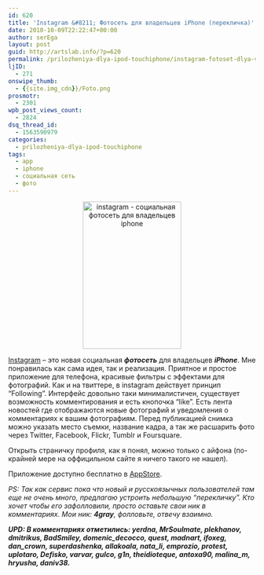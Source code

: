```yaml
---
id: 620
title: 'Instagram &#8211; Фотосеть для владельцев iPhone (перекличка)'
date: 2010-10-09T22:22:47+00:00
author: serEga
layout: post
guid: http://artslab.info/?p=620
permalink: /prilozheniya-dlya-ipod-touchiphone/instagram-fotoset-dlya-vladeltsev-iphone-pereklichka/
ljID:
  - 271
onswipe_thumb:
  - {{site.img_cdn}}/Foto.png
prosmotr:
  - 2301
wpb_post_views_count:
  - 2824
dsq_thread_id:
  - 1563590979
categories:
  - prilozheniya-dlya-ipod-touchiphone
tags:
  - app
  - iphone
  - социальная сеть
  - фото
---
```

<center>
  <a href="{{site.img_cdn}}/Foto.png"><img class="size-medium wp-image-621 alignnone" title="Foto" src="{{site.img_cdn}}/Foto-200x300.png" alt="instagram - социальная фотосеть для владельцев iphone" width="200" height="300" /></a>
</center>

<a href="http://instagr.am/" target="_blank">Instagram</a> &#8211; это новая социальная **_фотосеть_** для владельцев **_iPhone_**. Мне понравилась как сама идея, так и реализация. Приятное и простое приложение для телефона, красивые фильтры с эффектами для фотографий. Как и на твиттере, в instagram действует принцип &#8220;Following&#8221;. Интерфейс довольно таки минималистичен, существует возможность комментирования и есть кнопочка &#8220;like&#8221;. Есть лента новостей где отображаются новые фотографий и уведомления о комментариях к вашим фотографиям. Перед публикацией снимка можно указать место съемки, название кадра, а так же расшарить фото через Twitter, Facebook, Flickr, Tumblr и Foursquare.

Открыть страничку профиля, как я понял, можно только с айфона (по-крайней мере на оффицильном сайте я ничего такого не нашел).

Приложение доступно бесплатно в <a href="itms://itunes.apple.com/us/app/instagram/id389801252?mt=8" target="_blank">AppStore</a>.

_PS: Так как сервис пока что новый и русскоязычных пользователей там еще не очень много, предлагаю устроить небольшую &#8220;перекличку&#8221;. Кто хочет чтобы его зафолловили, просто оставьте свои ник в комментариях. Мои ник: **4gray**, фолловьте, отвечу взаимно._

_**UPD: В комментариях отметились: yerdna, MrSoulmate, plekhanov, dmitrikus, BadSmiley, domenic\_decocco, quest, madnart, ifoxeg, dan\_crown, superdashenka, allakoala, nata\_li, emprozio, protest, uplotaro, Defisko, varvar, gulco, g1n, theidioteque, antoxa90, malina\_m, hryusha, daniv38.**_